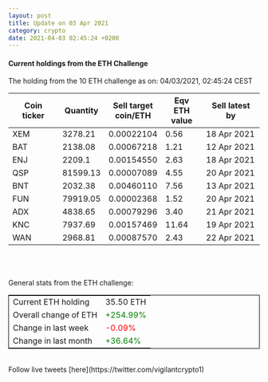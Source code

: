 ```yaml
---
layout: post
title: Update on 03 Apr 2021
category: crypto
date: 2021-04-03 02:45:24 +0200
---
```

<!-- Global site tag (gtag.js) - Google Analytics -->
<script async src="https://www.googletagmanager.com/gtag/js?id=UA-103831149-5"></script>
<script>
  window.dataLayer = window.dataLayer || [];
  function gtag(){dataLayer.push(arguments);}
  gtag('js', new Date());

  gtag('config', 'UA-103831149-5');
</script>


#### Current holdings from the ETH Challenge

The holding from the 10 ETH challenge as on: 04/03/2021, 02:45:24 CEST

|Coin ticker|Quantity|Sell target<br>coin/ETH|Eqv ETH<br>value|Sell latest by|
|-----------|--------|-----------|-----------|--------------|
XEM|3278.21|  0.00022104|0.56|18 Apr 2021|
BAT|2138.08|  0.00067218|1.21|12 Apr 2021|
ENJ|2209.1|  0.00154550|2.63|18 Apr 2021|
QSP|81599.13|  0.00007089|4.55|20 Apr 2021|
BNT|2032.38|  0.00460110|7.56|13 Apr 2021|
FUN|79919.05|  0.00002368|1.52|20 Apr 2021|
ADX|4838.65|  0.00079296|3.40|21 Apr 2021|
KNC|7937.69|  0.00157469|11.64|19 Apr 2021|
WAN|2968.81|  0.00087570|2.43|22 Apr 2021|

<br>
<br>
<br>
General stats from the ETH challenge:

<table style="border:1px solid black;margin-left:auto;margin-right:auto;">
	<tbody>
	<tr>
		<td>Current ETH holding</td>
		<td>     35.50 ETH</td>
	</tr>
	<tr>
		<td>Overall change of ETH</td>
		<td><font color="green">+254.99%</font></td>
	</tr>
	<tr>
		<td>Change in last week</td>
		<td><font color="red">-0.09%</font></td>
	</tr>
	<tr>
		<td>Change in last month</td>
		<td><font color="green">+36.64%</font></td>
	</tr>
	</tbody>
</table>

<br>
Follow live tweets [here](https://twitter.com/vigilantcrypto1)
<br>
<br>